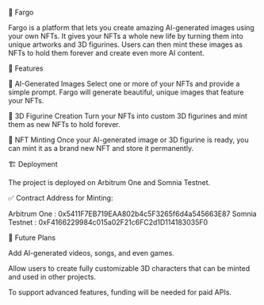🚀 Fargo

Fargo is a platform that lets you create amazing AI-generated images using your own NFTs.
It gives your NFTs a whole new life by turning them into unique artworks and 3D figurines.
Users can then mint these images as NFTs to hold them forever and create even more AI content.

🌟 Features

🎨 AI-Generated Images
Select one or more of your NFTs and provide a simple prompt.
Fargo will generate beautiful, unique images that feature your NFTs.

🧱 3D Figurine Creation
Turn your NFTs into custom 3D figurines and mint them as new NFTs to hold forever.

💎 NFT Minting
Once your AI-generated image or 3D figurine is ready, you can mint it as a brand new NFT and store it permanently.

🏗️ Deployment

The project is deployed on Arbitrum One and Somnia Testnet.

✅ Contract Address for Minting:

Arbitrum One : 0x5411F7EB719EAA802b4c5F3265f6d4a545663E87
Somnia Testnet : 0xF4166229984c015a02F21c6FC2d1D114183035F0

🌱 Future Plans

Add AI-generated videos, songs, and even games.

Allow users to create fully customizable 3D characters that can be minted and used in other projects.

To support advanced features, funding will be needed for paid APIs.
